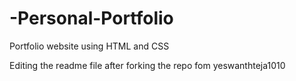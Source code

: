 # -Personal-Portfolio
Portfolio website using HTML and CSS



Editing the readme file after forking the repo fom yeswanthteja1010

